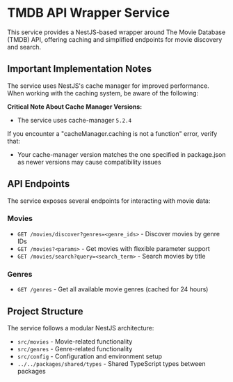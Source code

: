 # TMDB API Wrapper Service

This service provides a NestJS-based wrapper around The Movie Database (TMDB) API, offering caching and simplified endpoints for movie discovery and search.

## Important Implementation Notes

The service uses NestJS's cache manager for improved performance. When working with the caching system, be aware of the following:

**Critical Note About Cache Manager Versions:**
- The service uses cache-manager `5.2.4`

If you encounter a "cacheManager.caching is not a function" error, verify that:
- Your cache-manager version matches the one specified in package.json as newer versions may cause compatibility issues

## API Endpoints

The service exposes several endpoints for interacting with movie data:
    
### Movies

- `GET /movies/discover?genres=<genre_ids>` - Discover movies by genre IDs
- `GET /movies?<params>` - Get movies with flexible parameter support
- `GET /movies/search?query=<search_term>` - Search movies by title

### Genres

- `GET /genres` - Get all available movie genres (cached for 24 hours)

## Project Structure

The service follows a modular NestJS architecture:
- `src/movies` - Movie-related functionality
- `src/genres` - Genre-related functionality
- `src/config` - Configuration and environment setup
- `../../packages/shared/types` - Shared TypeScript types between packages